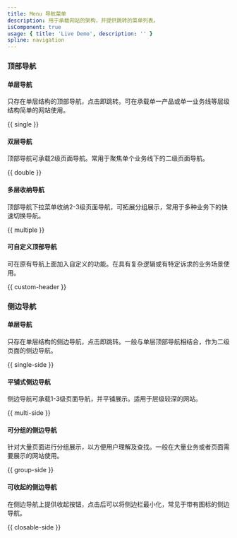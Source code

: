 ```yaml
---
title: Menu 导航菜单
description: 用于承载网站的架构，并提供跳转的菜单列表。
isComponent: true
usage: { title: 'Live Demo', description: '' }
spline: navigation
---
```


### 顶部导航

#### 单层导航

只存在单层结构的顶部导航，点击即跳转。可在承载单一产品或单一业务线等层级结构简单的网站使用。

{{ single }}

#### 双层导航

顶部导航可承载2级页面导航。常用于聚焦单个业务线下的二级页面导航。

{{ double }}

#### 多层收纳导航

顶部导航下拉菜单收纳2-3级页面导航，可拓展分组展示，常用于多种业务下的快速切换导航。

{{ multiple }}

#### 可自定义顶部导航

可在原有导航上面加入自定义的功能。在具有复杂逻辑或有特定诉求的业务场景使用。

{{ custom-header }}

### 侧边导航

#### 单层导航

只存在单层结构的侧边导航，点击即跳转。一般与单层顶部导航相结合，作为二级页面的侧边导航。

{{ single-side }}

#### 平铺式侧边导航

侧边导航可承载1-3级页面导航，并平铺展示。适用于层级较深的网站。

{{ multi-side }}

<!-- #### 弹层式侧边导航

侧边导航可承载1-3级页面导航，并采用弹层来收纳深层页面导航。适用于架构层级较深，且每层的页面较多，需要对大量页面进行收纳。

{{ popup-side }} -->

#### 可分组的侧边导航

针对大量页面进行分组展示，以方便用户理解及查找。一般在大量业务或者页面需要展示的网站使用。

{{ group-side }}

<!-- #### 可自定义侧边导航

可在原有导航上面加入自定义的功能。适用于复杂逻辑或有特定诉求的业务场景。

{{ custom-side }} -->

#### 可收起的侧边导航

在侧边导航上提供收起按钮，点击后可以将侧边栏最小化，常见于带有图标的侧边导航。

{{ closable-side }}
